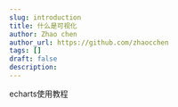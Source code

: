 ```yaml
---
slug: introduction
title: 什么是可视化
author: Zhao chen
author_url: https://github.com/zhaocchen
tags: []
draft: false
description: 
---
```





echarts使用教程
